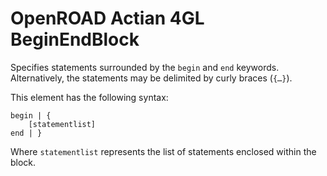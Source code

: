 # OpenROAD Actian 4GL BeginEndBlock

Specifies statements surrounded by the `begin` and `end` keywords. Alternatively, the statements may be delimited by 
curly braces (`{…}`).

This element has the following syntax:

```
begin | {
    [statementlist]
end | }
```

Where `statementlist` represents the list of statements enclosed within the block.
